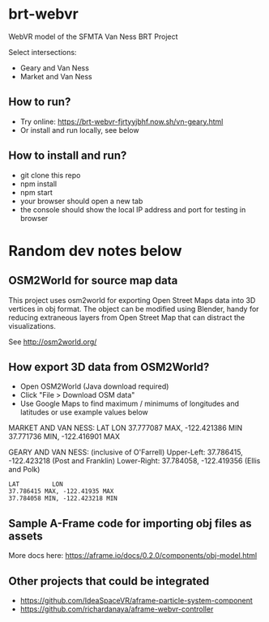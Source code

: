 # brt-webvr
WebVR model of the SFMTA Van Ness BRT Project

Select intersections:
- Geary and Van Ness
- Market and Van Ness

## How to run?
* Try online: https://brt-webvr-fjrtyyjbhf.now.sh/vn-geary.html
* Or install and run locally, see below

## How to install and run?
* git clone this repo
* npm install
* npm start
* your browser should open a new tab
* the console should show the local IP address and port for testing in browser

# Random dev notes below

## OSM2World for source map data
This project uses osm2world for exporting Open Street Maps data into 3D vertices in obj format. The object can be modified using Blender, handy for reducing extraneous layers from Open Street Map that can distract the visualizations.

See http://osm2world.org/

## How export 3D data from OSM2World?
* Open OSM2World (Java download required)
* Click "File > Download OSM data"
* Use Google Maps to find maximum / minimums of longitudes and latitudes or use example values below

MARKET AND VAN NESS:
LAT			LON
	37.777087 MAX, -122.421386 MIN
	37.771736 MIN, -122.416901 MAX

GEARY AND VAN NESS: (inclusive of O'Farrell)
	Upper-Left: 37.786415, -122.423218 (Post and Franklin)
	Lower-Right: 37.784058, -122.419356 (Ellis and Polk)

	LAT			LON
	37.786415 MAX, -122.41935 MAX
	37.784058 MIN, -122.423218 MIN

## Sample A-Frame code for importing obj files as assets
<a-scene>
  <a-assets>
    <a-asset-item id="tree-obj" src="/path/to/tree.obj"></a-asset-item>
  </a-assets>
</a-scene>

More docs here:
https://aframe.io/docs/0.2.0/components/obj-model.html

## Other projects that could be integrated
* https://github.com/IdeaSpaceVR/aframe-particle-system-component
* https://github.com/richardanaya/aframe-webvr-controller
